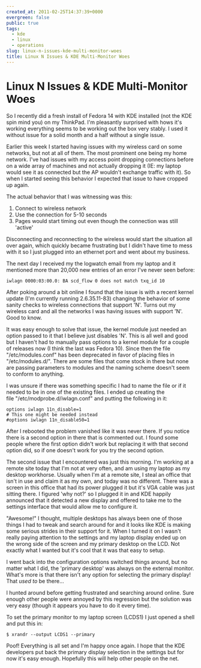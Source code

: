 ```yaml
---
created_at: 2011-02-25T14:37:39+0000
evergreen: false
public: true
tags:
  - kde
  - linux
  - operations
slug: linux-n-issues-kde-multi-monitor-woes
title: Linux N Issues & KDE Multi-Monitor Woes
---
```


# Linux N Issues & KDE Multi-Monitor Woes

So I recently did a fresh install of Fedora 14 with KDE installed (not the KDE spin mind you) on my ThinkPad. I'm pleasantly surprised with hows it's working everything seems to be working out the box very stably. I used it without issue for a solid month and a half without a single issue.

Earlier this week I started having issues with my wireless card on some networks, but not at all of them. The most prominent one being my home network. I've had issues with my access point dropping connections before on a wide array of machines and not actually dropping it (IE: my laptop would see it as connected but the AP wouldn't exchange traffic with it). So when I started seeing this behavior I expected that issue to have cropped up again.

The actual behavior that I was witnessing was this:

1. Connect to wireless network
2. Use the connection for 5-10 seconds
3. Pages would start timing out even though the connection was still 'active'

Disconnecting and reconnecting to the wireless would start the situation all over again, which quickly became frustrating but I didn't have time to mess with it so I just plugged into an ethernet port and went about my business.

The next day I received my the logwatch email from my laptop and it mentioned more than 20,000 new entries of an error I've never seen before:

```text
iwlagn 0000:03:00.0: BA scd_flow 0 does not match txq_id 10
```

After poking around a bit online I found that the issue is with a recent kernel update (I'm currently running 2.6.35.11-83) changing the behavior of some sanity checks to wireless connections that support 'N'. Turns out my wireless card and all the networks I was having issues with support 'N'. Good to know.

It was easy enough to solve that issue, the kernel module just needed an option passed to it that I believe just disables 'N'. This is all well and good but I haven't had to manually pass options to a kernel module for a couple of releases now (I think the last was Fedora 10). Since then the file "/etc/modules.conf" has been deprecated in favor of placing files in "/etc/modules.d/". There are some files that come stock in there but none are passing parameters to modules and the naming scheme doesn't seem to conform to anything.

I was unsure if there was something specific I had to name the file or if it needed to be in one of the existing files. I ended up creating the file "/etc/modprobe.d/iwlagn.conf" and putting the following in it:

```modconf
options iwlagn 11n_disable=1
# This one might be needed instead
#options iwlagn 11n_disable50=1
```

After I rebooted the problem vanished like it was never there. If you notice there is a second option in there that is commented out. I found some people where the first option didn't work but replacing it with that second option did, so if one doesn't work for you try the second option.

The second issue that I encountered was just this morning. I'm working at a remote site today that I'm not at very often, and am using my laptop as my desktop workhorse. Usually when I'm at a remote site, I steal an office that isn't in use and claim it as my own, and today was no different. There was a screen in this office that had its power plugged it but it's VGA cable was just sitting there. I figured 'why not?' so I plugged it in and KDE happily announced that it detected a new display and offered to take me to the settings interface that would allow me to configure it.

"Awesome!" I thought, multiple desktops has always been one of those things I had to tweak and search around for and it looks like KDE is making some serious strides in their support for it. When I turned it on I wasn't really paying attention to the settings and my laptop display ended up on the wrong side of the screen and my primary desktop on the LCD. Not exactly what I wanted but it's cool that it was that easy to setup.

I went back into the configuration options switched things around, but no matter what I did, the 'primary desktop' was always on the external monitor. What's more is that there isn't any option for selecting the primary display! That *used to* be there...

I hunted around before getting frustrated and searching around online. Sure enough other people were annoyed by this regression but the solution was very easy (though it appears you have to do it every time).

To set the primary monitor to my laptop screen (LCDS1) I just opened a shell and put this in:

```console
$ xrandr --output LCDS1 --primary
```

Poof! Everything is all set and I'm happy once again. I hope that the KDE developers put back the primary display selection in the settings but for now it's easy enough. Hopefully this will help other people on the net.

